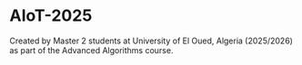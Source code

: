 # AIoT-2025

Created by Master 2 students at University of El Oued, Algeria (2025/2026) as part of the Advanced Algorithms course.